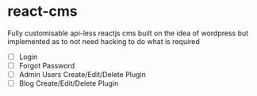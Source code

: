 # react-cms
Fully customisable api-less reactjs cms built on the idea of wordpress but implemented as to not need hacking to do what is required

- [ ] Login
- [ ] Forgot Password
- [ ] Admin Users Create/Edit/Delete Plugin
- [ ] Blog Create/Edit/Delete Plugin
